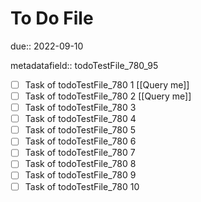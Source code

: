 # To Do File

due:: 2022-09-10

metadatafield:: todoTestFile_780_95

- [ ] Task of todoTestFile_780 1 [[Query me]]
- [ ] Task of todoTestFile_780 2 [[Query me]]
- [ ] Task of todoTestFile_780 3
- [ ] Task of todoTestFile_780 4
- [ ] Task of todoTestFile_780 5
- [ ] Task of todoTestFile_780 6
- [ ] Task of todoTestFile_780 7
- [ ] Task of todoTestFile_780 8
- [ ] Task of todoTestFile_780 9
- [ ] Task of todoTestFile_780 10